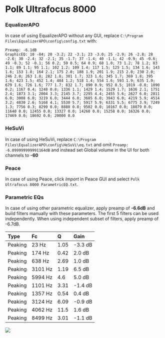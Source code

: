 # Polk Ultrafocus 8000

### EqualizerAPO
In case of using EqualizerAPO without any GUI, replace `C:\Program Files\EqualizerAPO\config\config.txt`
with:
```
Preamp: -6.1dB
GraphicEQ: 10 -84; 20 -3.2; 22 -3.1; 23 -3.0; 25 -2.9; 26 -2.8; 28 -2.6; 30 -2.4; 32 -2.1; 35 -1.7; 37 -1.4; 40 -1.1; 42 -0.9; 45 -0.6; 49 -0.3; 52 -0.1; 56 0.2; 59 0.5; 64 0.9; 68 1.0; 73 1.2; 78 1.2; 83 1.1; 89 1.1; 95 1.1; 102 1.2; 109 1.4; 117 1.5; 125 1.5; 134 1.6; 143 1.6; 153 1.8; 164 2.1; 175 2.0; 188 1.9; 201 1.9; 215 2.0; 230 2.0; 246 2.0; 263 1.8; 282 1.8; 301 1.7; 323 1.6; 345 1.7; 369 1.8; 395 1.6; 423 1.5; 452 1.4; 484 1.2; 518 1.4; 554 1.6; 593 1.9; 635 1.9; 679 1.6; 726 1.6; 777 1.7; 832 1.7; 890 0.9; 952 0.5; 1019 -0.0; 1090 0.2; 1167 0.4; 1248 0.8; 1336 1.1; 1429 1.4; 1529 1.7; 1636 2.1; 1751 2.4; 1873 3.1; 2004 3.3; 2145 3.7; 2295 4.4; 2455 5.6; 2627 6.0; 2811 6.0; 3008 6.0; 3219 6.0; 3444 6.0; 3685 6.0; 3943 6.0; 4219 5.9; 4514 3.2; 4830 2.6; 5168 4.1; 5530 5.7; 5917 5.9; 6331 5.5; 6775 3.9; 7249 1.3; 7756 0.3; 8299 0.0; 8880 0.0; 9502 0.0; 10167 0.0; 10879 0.0; 11640 0.0; 12455 0.0; 13327 0.0; 14260 0.0; 15258 0.0; 16326 0.0; 17469 0.0; 18692 0.0; 20000 0.0
```

### HeSuVi
In case of using HeSuVi, replace `C:\Program Files\EqualizerAPO\config\HeSuVi\eq.txt` and omit `Preamp:
-6.099999999991164dB` and instead set Global volume in the UI for both channels to **-60**

### Peace
In case of using Peace, click *Import* in Peace GUI and select `Polk Ultrafocus 8000 ParametricEQ.txt`.

### Parametric EQs
In case of using other parametric equalizer, apply preamp of **-6.6dB** and build filters manually
with these parameters. The first 5 filters can be used independently.
When using independent subset of filters, apply preamp of -6.7dB.

| Type    | Fc      |     Q | Gain    |
|:--------|:--------|:------|:--------|
| Peaking | 23 Hz   |  1.05 | -3.3 dB |
| Peaking | 174 Hz  |  0.42 | 2.0 dB  |
| Peaking | 638 Hz  |  2.69 | 1.0 dB  |
| Peaking | 3101 Hz |  1.19 | 6.5 dB  |
| Peaking | 5994 Hz |  4.6  | 5.0 dB  |
| Peaking | 1101 Hz |  3.31 | -1.4 dB |
| Peaking | 1357 Hz |  0.54 | 0.4 dB  |
| Peaking | 3124 Hz |  6.09 | -0.9 dB |
| Peaking | 4062 Hz | 11.5  | 1.6 dB  |
| Peaking | 8499 Hz |  3.01 | -1.1 dB |

![](https://raw.githubusercontent.com/jaakkopasanen/AutoEq/master/results/innerfidelity/sbaf-serious/Polk%20Ultrafocus%208000/Polk%20Ultrafocus%208000.png)